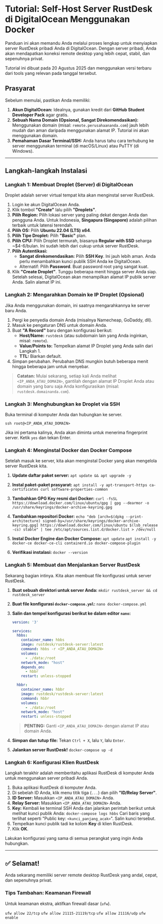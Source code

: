 # Tutorial: Self-Host Server RustDesk di DigitalOcean Menggunakan Docker

Panduan ini akan memandu Anda melalui proses lengkap untuk menyiapkan server RustDesk pribadi Anda di DigitalOcean. Dengan server pribadi, Anda akan mendapatkan koneksi remote desktop yang lebih cepat, stabil, dan sepenuhnya privat.

Tutorial ini dibuat pada 20 Agustus 2025 dan menggunakan versi terbaru dari tools yang relevan pada tanggal tersebut.

## Prasyarat

Sebelum memulai, pastikan Anda memiliki:

1.  **Akun DigitalOcean:** Idealnya, gunakan kredit dari **GitHub Student Developer Pack** agar gratis.
2.  **Sebuah Nama Domain (Opsional, Sangat Direkomendasikan):** Menggunakan domain (misal: `remote.perusahaananda.com`) jauh lebih mudah dan aman daripada menggunakan alamat IP. Tutorial ini akan menggunakan domain.
3.  **Pemahaman Dasar Terminal/SSH:** Anda harus tahu cara terhubung ke server menggunakan terminal (di macOS/Linux) atau PuTTY (di Windows).

---

## Langkah-langkah Instalasi

### Langkah 1: Membuat Droplet (Server) di DigitalOcean

Droplet adalah server virtual tempat kita akan menginstal server RustDesk.

1.  Login ke akun DigitalOcean Anda.
2.  Klik tombol **"Create"** lalu pilih **"Droplets"**.
3.  **Pilih Region:** Pilih lokasi server yang paling dekat dengan Anda dan pengguna Anda. Untuk Indonesia, **Singapura (Singapore)** adalah pilihan terbaik untuk latensi terendah.
4.  **Pilih OS:** Pilih **Ubuntu 22.04 (LTS) x64**.
5.  **Pilih Tipe Droplet:** Pilih **"Basic"** plan.
6.  **Pilih CPU:** Pilih Droplet termurah, biasanya **Regular with SSD** seharga ~$4-6/bulan. Ini sudah lebih dari cukup untuk server RustDesk.
7.  **Pilih Autentikasi:**
    * **Sangat direkomendasikan:** Pilih **SSH Key**. Ini jauh lebih aman. Anda perlu menambahkan kunci publik SSH Anda ke DigitalOcean.
    * Alternatif: Pilih **Password**. Buat password root yang sangat kuat.
8.  Klik **"Create Droplet"**. Tunggu beberapa menit hingga server Anda siap. Setelah selesai, DigitalOcean akan menampilkan alamat IP publik server Anda. Salin alamat IP ini.

### Langkah 2: Mengarahkan Domain ke IP Droplet (Opsional)

Jika Anda menggunakan domain, ini saatnya mengarahkannya ke server baru Anda.

1.  Pergi ke penyedia domain Anda (misalnya Namecheap, GoDaddy, dll).
2.  Masuk ke pengaturan DNS untuk domain Anda.
3.  Buat **"A Record"** baru dengan konfigurasi berikut:
    * **Host/Name:** `rustdesk` (atau subdomain lain yang Anda inginkan, misal: `remote`).
    * **Value/Points to:** Tempelkan alamat IP Droplet yang Anda salin dari Langkah 1.
    * **TTL:** Biarkan default.
4.  Simpan perubahan. Perubahan DNS mungkin butuh beberapa menit hingga beberapa jam untuk menyebar.

> **Catatan:** Mulai sekarang, setiap kali Anda melihat `<IP_ANDA_ATAU_DOMAIN>`, gantilah dengan alamat IP Droplet Anda atau domain yang baru saja Anda konfigurasikan (misal: `rustdesk.domainanda.com`).

### Langkah 3: Menghubungkan ke Droplet via SSH

Buka terminal di komputer Anda dan hubungkan ke server.

`ssh root@<IP_ANDA_ATAU_DOMAIN>`

Jika ini pertama kalinya, Anda akan diminta untuk menerima fingerprint server. Ketik `yes` dan tekan Enter.

### Langkah 4: Menginstal Docker dan Docker Compose

Setelah masuk ke server, kita akan menginstal Docker yang akan mengelola server RustDesk kita.

1.  **Update daftar paket server:**
    `apt update && apt upgrade -y`

2.  **Instal paket-paket prasyarat:**
    `apt install -y apt-transport-https ca-certificates curl software-properties-common`

3.  **Tambahkan GPG Key resmi dari Docker:**
    `curl -fsSL https://download.docker.com/linux/ubuntu/gpg | gpg --dearmor -o /usr/share/keyrings/docker-archive-keyring.gpg`

4.  **Tambahkan repositori Docker:**
    `echo "deb [arch=$(dpkg --print-architecture) signed-by=/usr/share/keyrings/docker-archive-keyring.gpg] https://download.docker.com/linux/ubuntu $(lsb_release -cs) stable" | tee /etc/apt/sources.list.d/docker.list > /dev/null`

5.  **Instal Docker Engine dan Docker Compose:**
    `apt update`
    `apt install -y docker-ce docker-ce-cli containerd.io docker-compose-plugin`

6.  **Verifikasi instalasi:**
    `docker --version`

### Langkah 5: Membuat dan Menjalankan Server RustDesk

Sekarang bagian intinya. Kita akan membuat file konfigurasi untuk server RustDesk.

1.  **Buat sebuah direktori untuk server Anda:**
    `mkdir rustdesk_server && cd rustdesk_server`

2.  **Buat file konfigurasi `docker-compose.yml`:**
    `nano docker-compose.yml`

3.  **Salin dan tempel konfigurasi berikut ke dalam editor `nano`:**
    
    ```yaml
    version: '3'

    services:
      hbbs:
        container_name: hbbs
        image: rustdesk/rustdesk-server:latest
        command: hbbs -r <IP_ANDA_ATAU_DOMAIN>
        volumes:
          - ./data:/root
        network_mode: "host"
        depends_on:
          - hbbr
        restart: unless-stopped

      hbbr:
        container_name: hbbr
        image: rustdesk/rustdesk-server:latest
        command: hbbr
        volumes:
          - ./data:/root
        network_mode: "host"
        restart: unless-stopped
    ```
    
    > **PENTING:** Ganti `<IP_ANDA_ATAU_DOMAIN>` dengan alamat IP atau domain Anda.

4.  **Simpan dan tutup file:** Tekan `Ctrl + X`, lalu `Y`, lalu `Enter`.

5.  **Jalankan server RustDesk!**
    `docker-compose up -d`

### Langkah 6: Konfigurasi Klien RustDesk

Langkah terakhir adalah memberitahu aplikasi RustDesk di komputer Anda untuk menggunakan server pribadi Anda.

1.  Buka aplikasi RustDesk di komputer Anda.
2.  Di sebelah ID Anda, klik menu titik tiga (`...`) dan pilih **"ID/Relay Server"**.
3.  **ID Server:** Masukkan `<IP_ANDA_ATAU_DOMAIN>` Anda.
4.  **Relay Server:** Masukkan `<IP_ANDA_ATAU_DOMAIN>` Anda.
5.  **Key:** Kembali ke terminal SSH Anda dan jalankan perintah berikut untuk melihat kunci publik Anda:
    `docker-compose logs hbbs`
    Cari baris yang terlihat seperti "Public key: `<kunci_panjang_acak>`". Salin kunci tersebut.
6.  Tempelkan kunci publik tadi ke kolom **Key** di klien RustDesk.
7.  Klik **OK**.

Lakukan konfigurasi yang sama di semua perangkat yang ingin Anda hubungkan.

---

## ✅ Selamat!

Anda sekarang memiliki server remote desktop RustDesk yang andal, cepat, dan sepenuhnya privat.

### Tips Tambahan: Keamanan Firewall

Untuk keamanan ekstra, aktifkan firewall dasar (`ufw`).

`ufw allow 22/tcp`
`ufw allow 21115-21119/tcp`
`ufw allow 21116/udp`
`ufw enable`
